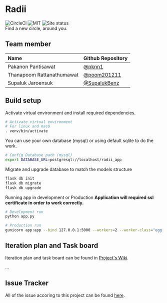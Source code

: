 # Radii

![CircleCI](https://img.shields.io/circleci/project/github/pknn1/radii.svg)
![MIT](https://img.shields.io/github/license/mashape/apistatus.svg)
![Site status](https://img.shields.io/website-up-down-green-red/http/radii.devinpeace.com.svg?label=my-website)  
Find a new circle, around you.

## Team member
| Name | Github Repository |
|:--|:--|
|Pakanon Pantisawat| [@pknn1](https://github.com/pknn1)
|Thanapoom Rattanathumawat| [@poom201211](https://github.com/poom201211)
|Supaluk Jaroensuk| [@SupalukBenz](https://github.com/SupalukBenz)


## Build setup

Activate virtual environment and install required dependencies.
```sh
# Activate virtual environment
# For linux and macO
. venv/bin/activate

```
You can use your own database (mysql) or using default sqlite to do the work.
```sh
# Config Database path (mysql)
export DATABASE_URL=postgresql://localhost/radii_app
```

Migrate and upgrade database to match the models structure
```sh
flask db init
flask db migrate
flask db upgrade
```

Running app in development or Production
**Application will required ssl certificate in order to work correctly.**
```sh
# Development run
python app.py

# Production run
gunicorn app:app --bind 127.0.0.1:5000 --workers=2 --worker-class="egg:meinheld#gunicorn_worker"
```



## Iteration plan and Task board
Iteration plan and task board can be found in [Project's Wiki](https://github.com/pknn1/radii/wiki/Radii).

...

## Issue Tracker
All of the issue accoring to this project can be found [here](https://github.com/pknn1/radii/issues).



